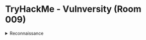 #  TryHackMe - Vulnversity (Room 009)

<details><summary>Reconnaissance</summary>
<p>

![](/Vulnversity/images/vuln.png)

Nmap is a free open-source and powerful tool used to discover hosts and services on a computer network

Nmap has many capabilities. Some common functionalities are:

Nmap Flag | Description
------------ | -------------
__-sV__ | Attempts to determine the version of services running
__-p <x>__ or __-p-__ | Port scan for port <x> or scan all ports
__-Pn__ | Disable host discovery and just scan for open ports
__-A__ | Enable OS and version detection, executes in-build scripts for further enumeration
__-sC__ | Scan with the default nmap scripts
__-v__ | Verbose mode
__-sU__ | UDP port scan
__-sS__ | TCP SYN port scan

